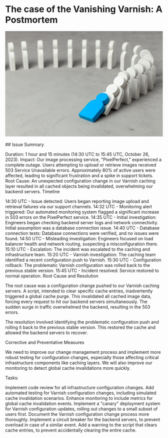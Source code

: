 # The case of the Vanishing Varnish: A Postmortem
<p align="center">
  <img src=images/Domino.jpg />
</p>
## Issue Summary

Duration: 1 hour and 15 minutes (14:30 UTC to 15:45 UTC, October 26, 2023).
Impact: Our image processing service, "PixelPerfect," experienced a complete outage. Users attempting to upload or retrieve images received 503 Service Unavailable errors. Approximately 80% of active users were affected, leading to significant frustration and a spike in support tickets.
Root Cause: An unexpected configuration change in our Varnish caching layer resulted in all cached objects being invalidated, overwhelming our backend servers.
Timeline

14:30 UTC - Issue detected: Users began reporting image upload and retrieval failures via our support channels.
14:32 UTC - Monitoring alert triggered: Our automated monitoring system flagged a significant increase in 503 errors on the PixelPerfect service.
14:35 UTC - Initial investigation: Engineers began checking backend server logs and network connectivity. Initial assumption was a database connection issue.
14:40 UTC - Database connection tests: Database connections were verified, and no issues were found.
14:50 UTC - Misleading investigation: Engineers focused on load balancer health and network routing, suspecting a misconfiguration there.
15:10 UTC - Escalation: The incident was escalated to the caching and infrastructure team.
15:20 UTC - Varnish investigation: The caching team identified a recent configuration push to Varnish.
15:30 UTC - Configuration rollback: The problematic Varnish configuration was rolled back to the previous stable version.
15:45 UTC - Incident resolved: Service restored to normal operation.
Root Cause and Resolution

The root cause was a configuration change pushed to our Varnish caching servers. A script, intended to clear specific cache entries, inadvertently triggered a global cache purge. This invalidated all cached image data, forcing every request to hit our backend servers simultaneously. The sudden surge in traffic overwhelmed the backend, resulting in the 503 errors.

The resolution involved identifying the problematic configuration push and rolling it back to the previous stable version. This restored the cache and allowed the backend servers to recover.

Corrective and Preventative Measures

We need to improve our change management process and implement more robust testing for configuration changes, especially those affecting critical infrastructure components like caching layers. We will also improve our monitoring to detect global cache invalidations more quickly.

Tasks:

Implement code review for all infrastructure configuration changes.
Add automated testing for Varnish configuration changes, including simulated cache invalidation scenarios.
Enhance monitoring to include metrics for global cache invalidation events.
Implement a "canary" deployment system for Varnish configuration updates, rolling out changes to a small subset of users first.
Document the Varnish configuration change process more thoroughly.
Implement a circuit breaker for the backend servers, to prevent overload in case of a similar event.
Add a warning to the script that clears cache entries, to prevent accidentally clearing the entire cache.

